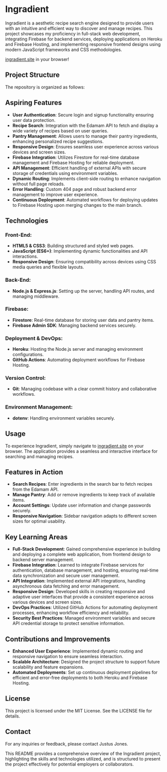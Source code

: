 # Ingradient

Ingradient is a aesthetic recipe search engine designed to provide users with an intuitive and efficient way to discover and manage recipes. This project showcases my proficiency in full-stack web development, integrating Firebase for backend services, deploying applications on Heroku and Firebase Hosting, and implementing responsive frontend designs using modern JavaScript frameworks and CSS methodologies.

[ingradient.site](http://ingradient.site) in your browser!


## Project Structure

The repository is organized as follows:

## Aspiring Features

- **User Authentication**: Secure login and signup functionality ensuring user data protection.
- **Recipe Search**: Integration with the Edamam API to fetch and display a wide variety of recipes based on user queries.
- **Pantry Management**: Allows users to manage their pantry ingredients, enhancing personalized recipe suggestions.
- **Responsive Design**: Ensures seamless user experience across various devices and screen sizes.
- **Firebase Integration**: Utilizes Firestore for real-time database management and Firebase Hosting for reliable deployment.
- **API Management**: Efficient handling of external APIs with secure storage of credentials using environment variables.
- **Dynamic Routing**: Implements client-side routing to enhance navigation without full page reloads.
- **Error Handling**: Custom 404 page and robust backend error management to improve user experience.
- **Continuous Deployment**: Automated workflows for deploying updates to Firebase Hosting upon merging changes to the main branch.

## Technologies

### Front-End:

- **HTML5 & CSS3**: Building structured and styled web pages.
- **JavaScript (ES6+)**: Implementing dynamic functionalities and API interactions.
- **Responsive Design**: Ensuring compatibility across devices using CSS media queries and flexible layouts.

### Back-End:

- **Node.js & Express.js**: Setting up the server, handling API routes, and managing middleware.

### Firebase:

- **Firestore**: Real-time database for storing user data and pantry items.
- **Firebase Admin SDK**: Managing backend services securely.

### Deployment & DevOps:

- **Heroku**: Hosting the Node.js server and managing environment configurations.
- **GitHub Actions**: Automating deployment workflows for Firebase Hosting.

### Version Control:

- **Git**: Managing codebase with a clear commit history and collaborative workflows.

### Environment Management:

- **dotenv**: Handling environment variables securely.

## Usage

To experience Ingradient, simply navigate to [ingradient.site](http://ingradient.site) on your browser. The application provides a seamless and interactive interface for searching and managing recipes.

## Features in Action

- **Search Recipes**: Enter ingredients in the search bar to fetch recipes from the Edamam API.
- **Manage Pantry**: Add or remove ingredients to keep track of available items.
- **Account Settings**: Update user information and change passwords securely.
- **Responsive Navigation**: Sidebar navigation adapts to different screen sizes for optimal usability.

## Key Learning Areas

- **Full-Stack Development**: Gained comprehensive experience in building and deploying a complete web application, from frontend design to backend server management.
- **Firebase Integration**: Learned to integrate Firebase services for authentication, database management, and hosting, ensuring real-time data synchronization and secure user management.
- **API Integration**: Implemented external API integrations, handling asynchronous data fetching and error management.
- **Responsive Design**: Developed skills in creating responsive and adaptive user interfaces that provide a consistent experience across various devices and screen sizes.
- **DevOps Practices**: Utilized GitHub Actions for automating deployment processes, enhancing workflow efficiency and reliability.
- **Security Best Practices**: Managed environment variables and secure API credential storage to protect sensitive information.

## Contributions and Improvements

- **Enhanced User Experience**: Implemented dynamic routing and responsive navigation to ensure seamless interaction.
- **Scalable Architecture**: Designed the project structure to support future scalability and feature expansions.
- **Automated Deployments**: Set up continuous deployment pipelines for efficient and error-free deployments to both Heroku and Firebase Hosting.

## License

This project is licensed under the MIT License. See the LICENSE file for details.

## Contact

For any inquiries or feedback, please contact Justus Jones.

This README provides a comprehensive overview of the Ingradient project, highlighting the skills and technologies utilized, and is structured to present the project effectively for potential employers or collaborators.
